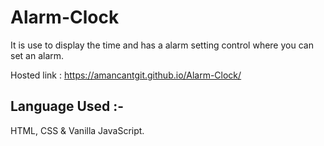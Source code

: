 # Alarm-Clock

It is use to display the time and has a alarm setting control where you can set an alarm.

Hosted link : https://amancantgit.github.io/Alarm-Clock/

## Language Used :- 
HTML, CSS & Vanilla JavaScript.
